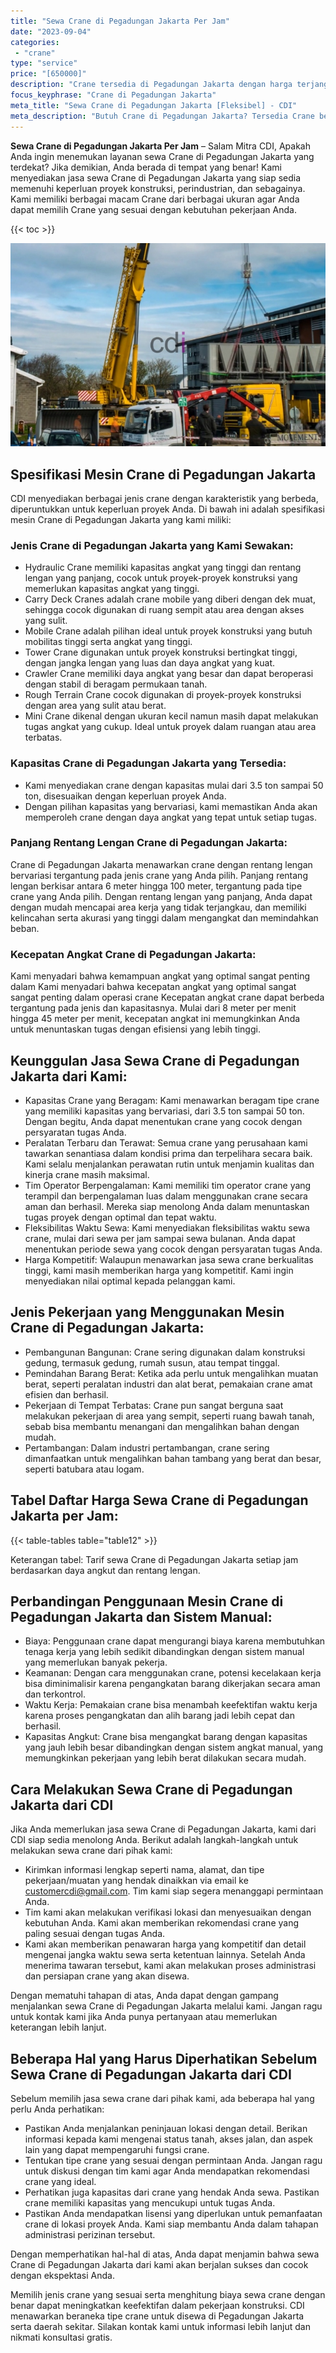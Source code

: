 ```yaml
---
title: "Sewa Crane di Pegadungan Jakarta Per Jam"
date: "2023-09-04"
categories:
 - "crane"
type: "service"
price: "[650000]"
description: "Crane tersedia di Pegadungan Jakarta dengan harga terjangkau. Crane cocok untuk mendukung proyek sebagai alat bantu yang optimal. Dapatkan penawaran spesial sekarang."
focus_keyphrase: "Crane di Pegadungan Jakarta"
meta_title: "Sewa Crane di Pegadungan Jakarta [Fleksibel] - CDI"
meta_description: "Butuh Crane di Pegadungan Jakarta? Tersedia Crane berkualitas untuk proyek pembangunan. Dapatkan penawaran sekarang."
---
```


**Sewa Crane di Pegadungan Jakarta Per Jam** – Salam Mitra CDI, Apakah Anda ingin menemukan layanan sewa Crane di Pegadungan Jakarta yang terdekat? Jika demikian, Anda berada di tempat yang benar! Kami menyediakan jasa sewa Crane di Pegadungan Jakarta yang siap sedia memenuhi keperluan proyek konstruksi, perindustrian, dan sebagainya. Kami memiliki berbagai macam Crane dari berbagai ukuran agar Anda dapat memilih Crane yang sesuai dengan kebutuhan pekerjaan Anda.

{{< toc >}}

![Sewa Crane di Pegadungan Jakarta Per Jam](/images/crane/crane-25.jpg)

## Spesifikasi Mesin Crane di Pegadungan Jakarta

CDI menyediakan berbagai jenis crane dengan karakteristik yang berbeda, diperuntukkan untuk keperluan proyek Anda. Di bawah ini adalah spesifikasi mesin Crane di Pegadungan Jakarta yang kami miliki:

### Jenis Crane di Pegadungan Jakarta yang Kami Sewakan:

*   Hydraulic Crane memiliki kapasitas angkat yang tinggi dan rentang lengan yang panjang, cocok untuk proyek-proyek konstruksi yang memerlukan kapasitas angkat yang tinggi.
*   Carry Deck Cranes adalah crane mobile yang diberi dengan dek muat, sehingga cocok digunakan di ruang sempit atau area dengan akses yang sulit.
*   Mobile Crane adalah pilihan ideal untuk proyek konstruksi yang butuh mobilitas tinggi serta angkat yang tinggi.
*   Tower Crane digunakan untuk proyek konstruksi bertingkat tinggi, dengan jangka lengan yang luas dan daya angkat yang kuat.
*   Crawler Crane memiliki daya angkat yang besar dan dapat beroperasi dengan stabil di beragam permukaan tanah.
*   Rough Terrain Crane cocok digunakan di proyek-proyek konstruksi dengan area yang sulit atau berat.
*   Mini Crane dikenal dengan ukuran kecil namun masih dapat melakukan tugas angkat yang cukup. Ideal untuk proyek dalam ruangan atau area terbatas.

### Kapasitas Crane di Pegadungan Jakarta yang Tersedia:

*   Kami menyediakan crane dengan kapasitas mulai dari 3.5 ton sampai 50 ton, disesuaikan dengan keperluan proyek Anda.
*   Dengan pilihan kapasitas yang bervariasi, kami memastikan Anda akan memperoleh crane dengan daya angkat yang tepat untuk setiap tugas.

### Panjang Rentang Lengan Crane di Pegadungan Jakarta:

Crane di Pegadungan Jakarta menawarkan crane dengan rentang lengan bervariasi tergantung pada jenis crane yang Anda pilih. Panjang rentang lengan berkisar antara 6 meter hingga 100 meter, tergantung pada tipe crane yang Anda pilih. Dengan rentang lengan yang panjang, Anda dapat dengan mudah mencapai area kerja yang tidak terjangkau, dan memiliki kelincahan serta akurasi yang tinggi dalam mengangkat dan memindahkan beban.

### Kecepatan Angkat Crane di Pegadungan Jakarta:

Kami menyadari bahwa kemampuan angkat yang optimal sangat penting dalam Kami menyadari bahwa kecepatan angkat yang optimal sangat sangat penting dalam operasi crane Kecepatan angkat crane dapat berbeda tergantung pada jenis dan kapasitasnya. Mulai dari 8 meter per menit hingga 45 meter per menit, kecepatan angkat ini memungkinkan Anda untuk menuntaskan tugas dengan efisiensi yang lebih tinggi.

## Keunggulan Jasa Sewa Crane di Pegadungan Jakarta dari Kami:

*   Kapasitas Crane yang Beragam: Kami menawarkan beragam tipe crane yang memiliki kapasitas yang bervariasi, dari 3.5 ton sampai 50 ton. Dengan begitu, Anda dapat menentukan crane yang cocok dengan persyaratan tugas Anda.
*   Peralatan Terbaru dan Terawat: Semua crane yang perusahaan kami tawarkan senantiasa dalam kondisi prima dan terpelihara secara baik. Kami selalu menjalankan perawatan rutin untuk menjamin kualitas dan kinerja crane masih maksimal.
*   Tim Operator Berpengalaman: Kami memiliki tim operator crane yang terampil dan berpengalaman luas dalam menggunakan crane secara aman dan berhasil. Mereka siap menolong Anda dalam menuntaskan tugas proyek dengan optimal dan tepat waktu.
*   Fleksibilitas Waktu Sewa: Kami menyediakan fleksibilitas waktu sewa crane, mulai dari sewa per jam sampai sewa bulanan. Anda dapat menentukan periode sewa yang cocok dengan persyaratan tugas Anda.
*   Harga Kompetitif: Walaupun menawarkan jasa sewa crane berkualitas tinggi, kami masih memberikan harga yang kompetitif. Kami ingin menyediakan nilai optimal kepada pelanggan kami.

## Jenis Pekerjaan yang Menggunakan Mesin Crane di Pegadungan Jakarta:

*   Pembangunan Bangunan: Crane sering digunakan dalam konstruksi gedung, termasuk gedung, rumah susun, atau tempat tinggal.
*   Pemindahan Barang Berat: Ketika ada perlu untuk mengalihkan muatan berat, seperti peralatan industri dan alat berat, pemakaian crane amat efisien dan berhasil.
*   Pekerjaan di Tempat Terbatas: Crane pun sangat berguna saat melakukan pekerjaan di area yang sempit, seperti ruang bawah tanah, sebab bisa membantu menangani dan mengalihkan bahan dengan mudah.
*   Pertambangan: Dalam industri pertambangan, crane sering dimanfaatkan untuk mengalihkan bahan tambang yang berat dan besar, seperti batubara atau logam.

## Tabel Daftar Harga Sewa Crane di Pegadungan Jakarta per Jam:

{{< table-tables table="table12" >}}

Keterangan tabel: Tarif sewa Crane di Pegadungan Jakarta setiap jam berdasarkan daya angkut dan rentang lengan.

## Perbandingan Penggunaan Mesin Crane di Pegadungan Jakarta dan Sistem Manual:

*   Biaya: Penggunaan crane dapat mengurangi biaya karena membutuhkan tenaga kerja yang lebih sedikit dibandingkan dengan sistem manual yang memerlukan banyak pekerja.
*   Keamanan: Dengan cara menggunakan crane, potensi kecelakaan kerja bisa diminimalisir karena pengangkatan barang dikerjakan secara aman dan terkontrol.
*   Waktu Kerja: Pemakaian crane bisa menambah keefektifan waktu kerja karena proses pengangkatan dan alih barang jadi lebih cepat dan berhasil.
*   Kapasitas Angkut: Crane bisa mengangkat barang dengan kapasitas yang jauh lebih besar dibandingkan dengan sistem angkat manual, yang memungkinkan pekerjaan yang lebih berat dilakukan secara mudah.

## Cara Melakukan Sewa Crane di Pegadungan Jakarta dari CDI

Jika Anda memerlukan jasa sewa Crane di Pegadungan Jakarta, kami dari CDI siap sedia menolong Anda. Berikut adalah langkah-langkah untuk melakukan sewa crane dari pihak kami:

*   Kirimkan informasi lengkap seperti nama, alamat, dan tipe pekerjaan/muatan yang hendak dinaikkan via email ke customercdi@gmail.com. Tim kami siap segera menanggapi permintaan Anda.
*   Tim kami akan melakukan verifikasi lokasi dan menyesuaikan dengan kebutuhan Anda. Kami akan memberikan rekomendasi crane yang paling sesuai dengan tugas Anda.
*   Kami akan memberikan penawaran harga yang kompetitif dan detail mengenai jangka waktu sewa serta ketentuan lainnya. Setelah Anda menerima tawaran tersebut, kami akan melakukan proses administrasi dan persiapan crane yang akan disewa.

Dengan mematuhi tahapan di atas, Anda dapat dengan gampang menjalankan sewa Crane di Pegadungan Jakarta melalui kami. Jangan ragu untuk kontak kami jika Anda punya pertanyaan atau memerlukan keterangan lebih lanjut.

## Beberapa Hal yang Harus Diperhatikan Sebelum Sewa Crane di Pegadungan Jakarta dari CDI

Sebelum memilih jasa sewa crane dari pihak kami, ada beberapa hal yang perlu Anda perhatikan:

*   Pastikan Anda menjalankan peninjauan lokasi dengan detail. Berikan informasi kepada kami mengenai status tanah, akses jalan, dan aspek lain yang dapat mempengaruhi fungsi crane.
*   Tentukan tipe crane yang sesuai dengan permintaan Anda. Jangan ragu untuk diskusi dengan tim kami agar Anda mendapatkan rekomendasi crane yang ideal.
*   Perhatikan juga kapasitas dari crane yang hendak Anda sewa. Pastikan crane memiliki kapasitas yang mencukupi untuk tugas Anda.
*   Pastikan Anda mendapatkan lisensi yang diperlukan untuk pemanfaatan crane di lokasi proyek Anda. Kami siap membantu Anda dalam tahapan administrasi perizinan tersebut.

Dengan memperhatikan hal-hal di atas, Anda dapat menjamin bahwa sewa Crane di Pegadungan Jakarta dari kami akan berjalan sukses dan cocok dengan ekspektasi Anda.

Memilih jenis crane yang sesuai serta menghitung biaya sewa crane dengan benar dapat meningkatkan keefektifan dalam pekerjaan konstruksi. CDI menawarkan beraneka tipe crane untuk disewa di Pegadungan Jakarta serta daerah sekitar. Silakan kontak kami untuk informasi lebih lanjut dan nikmati konsultasi gratis.